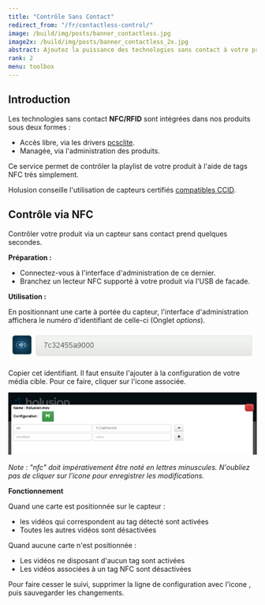 ```yaml
---
title: "Contrôle Sans Contact"
redirect_from: "/fr/contactless-control/"
image: /build/img/posts/banner_contactless.jpg
image2x: /build/img/posts/banner_contactless_2x.jpg
abstract: Ajoutez la puissance des technologies sans contact à votre produit
rank: 2
menu: toolbox
---
```


## Introduction

Les technologies sans contact **NFC/RFID** sont intégrées dans nos produits sous deux formes :

- Accès libre, via les drivers [pcsclite](https://pcsclite.alioth.debian.org/ccid.html).
- Managée, via l'administration des produits.

Ce service permet de contrôler la playlist de votre produit à l'aide de tags NFC très simplement.

Holusion conseille l'utilisation de capteurs certifiés [compatibles CCID](https://pcsclite.alioth.debian.org/ccid.html#readers).

## Contrôle via NFC

Contrôler votre produit via un capteur sans contact prend quelques secondes.

**Préparation :**

- Connectez-vous à l'interface d'administration de ce dernier.
- Branchez un lecteur NFC supporté à votre produit via l'USB de facade.

**Utilisation :**

En positionnant une carte à portée du capteur, l'interface d'administration affichera le numéro d'identifiant de celle-ci (Onglet *options*).

<center><img class="img-responsive" alt="holusion contactless tag recognition" src="/static/img/posts/contactless/card_id.gif"/></center>

Copier cet identifiant. Il faut ensuite l'ajouter à la configuration de votre média cible. Pour ce faire, cliquer sur l'icone <span class="glyphicon glyphicon-plus"></span> associée.

<center><img class="img-responsive" alt="holusion contactless tag recognition" src="/static/img/posts/contactless/remote_config.jpg"/></center>

*Note : "nfc" doit impérativement être noté en lettres minuscules. N'oubliez pas de cliquer sur l'icone <span class="glyphicon glyphicon-floppy-saved"></span> pour enregistrer les modifications.*

**Fonctionnement**

Quand une carte est positionnée sur le capteur :

* les vidéos qui correspondent au tag détecté sont activées
* Toutes les autres vidéos sont désactivées

Quand aucune carte n'est positionnée :

* Les vidéos ne disposant d'aucun tag sont activées
* Les vidéos associées à un tag NFC sont désactivées

Pour faire cesser le suivi, supprimer la ligne de configuration avec l'icone <span class="glyphicon glyphicon-minus"></span>, puis sauvegarder les changements.
